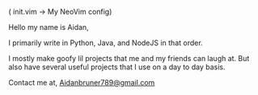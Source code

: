 
( init.vim -> My NeoVim config)

Hello my name is Aidan,

I primarily write in Python, Java, and NodeJS in that order. 

I mostly make goofy lil projects that me and my friends can laugh at. But also have several useful projects that I use on a day to day basis.

Contact me at, Aidanbruner789@gmail.com

